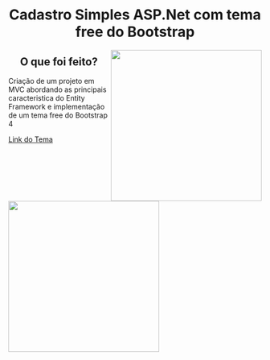 <h1 align="Center" >Cadastro Simples ASP.Net com tema free do Bootstrap</h1>

<img align="right" src="https://user-images.githubusercontent.com/51383035/94443991-3adbfc00-017c-11eb-9c28-d33d08c37589.png" Height=300>
<img align="left" src="https://user-images.githubusercontent.com/51383035/94370561-2db10580-00c7-11eb-8f37-554257aead39.png" Height=300>

<h2 align="Center" >O que foi feito?</h2>
<p>Criação de um projeto em MVC abordando as principais caracteristica do Entity Framework e implementação de um tema free do Bootstrap 4</p>

<p><a href="https://startbootstrap.com/themes/sb-admin-2/">Link do Tema</a></p>

